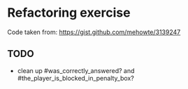 # Refactoring exercise

Code taken from: https://gist.github.com/mehowte/3139247

## TODO

- clean up #was_correctly_answered? and #the_player_is_blocked_in_penalty_box?
